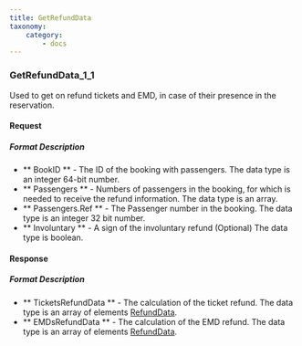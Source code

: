 ```yaml
---
title: GetRefundData
taxonomy:
    category:
        - docs
---
```


### GetRefundData_1_1

Used to get on refund tickets and EMD, in case of their presence in the reservation.

#### Request

##### Format Description

- ** BookID ** - The ID of the booking with passengers. The data type is an integer 64-bit number.
- ** Passengers ** - Numbers of passengers in the booking, for which is needed to receive the refund information. The data type is an array.
- ** Passengers.Ref ** - The Passenger number in the booking. The data type is an integer 32 bit number.
- ** Involuntary ** - A sign of the involuntary refund (Optional) The data type is boolean.
<!-- ** SegmentsToRefund ** - Segments for the refund. The data type is an array.
- ** SegmentsToRefund.Ref ** - The segment for he refund. The data type is an integer 32 bit number.-->

#### Response

##### Format Description

- ** TicketsRefundData ** - The calculation of the ticket refund. The data type is an array of elements [RefundData](/avia/common/refunddata).
- ** EMDsRefundData ** - The calculation of the EMD refund. The data type is an array of elements [RefundData](/avia/common/refunddata).

